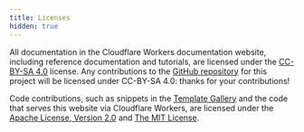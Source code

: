 ```yaml
---
title: Licenses
hidden: true
---
```


All documentation in the Cloudflare Workers documentation website, including reference documentation and tutorials, are licensed under the [CC-BY-SA 4.0](https://creativecommons.org/licenses/by-sa/4.0/) license. Any contributions to the [GitHub repository](https://github.com/cloudflare/workers-docs) for this project will be licensed under CC-BY-SA 4.0: thanks for your contributions!

Code contributions, such as snippets in the [Template Gallery](/fundamentals/api/reference/template/) and the code that serves this website via Cloudflare Workers, are licensed under the [Apache License, Version 2.0](https://www.apache.org/licenses/LICENSE-2.0) and [The MIT License](https://opensource.org/licenses/MIT).
